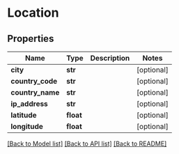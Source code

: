 # Location

## Properties
Name | Type | Description | Notes
------------ | ------------- | ------------- | -------------
**city** | **str** |  | [optional] 
**country_code** | **str** |  | [optional] 
**country_name** | **str** |  | [optional] 
**ip_address** | **str** |  | [optional] 
**latitude** | **float** |  | [optional] 
**longitude** | **float** |  | [optional] 

[[Back to Model list]](../README.md#documentation-for-models) [[Back to API list]](../README.md#documentation-for-api-endpoints) [[Back to README]](../README.md)


